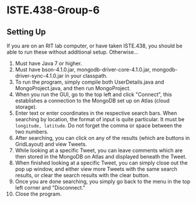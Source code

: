 # ISTE.438-Group-6

## Setting Up

If you are on an RIT lab computer, or have taken ISTE.438, you should be able to run these without additional setup. Otherwise...

1. Must have Java 7 or higher.
2. Must have bson-4.1.0.jar, mongodb-driver-core-4.1.0.jar, mongodb-driver-sync-4.1.0.jar in your classpath.
3. To run the program, simply compile both UserDetails.java and MongoProject.java, and then run MongoProject.
4. When you run the GUI, go to the top left and click "Connect", this establishes a connection to the MongoDB set up on Atlas (cloud storage).
5. Enter text or enter coordinates in the respective search bars. When searching by location, the format of input is quite particular. It must be ```longitude, latitude```. Do not forget the comma or space between the two numbers.
6. After searching, you can click on any of the results (which are buttons in GridLayout) and view Tweets.
7. While looking at a specific Tweet, you can leave comments which are then stored in the MongoDB on Atlas and displayed beneath the Tweet.
8. When finished looking at a specific Tweet, you can simply close out the pop up window, and either view more Tweets with the same search results, or clear the search results with the clear button.
9. Once you are done searching, you simply go back to the menu in the top left corner and "Disconnect."
10. Close the program.
